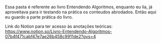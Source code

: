 Essa pasta é referente ao livro Entendendo Algoritmos, enquanto eu lia, já aproveitava para ir testando na prática os conteudos abrodados. Então aqui eu guardo a parte prática do livro.

Link do Notion para ter acesso às anotações teóricas: https://www.notion.so/Livro-Entendendo-Algoritmos-07b4f471cabf47e7ae26b458c9911de2?pvs=4
